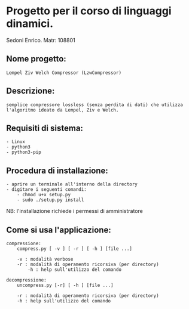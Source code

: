 # Progetto per il corso di linguaggi dinamici.

Sedoni Enrico. Matr: 108801


## Nome progetto: 

	Lempel Ziv Welch Compressor (LzwCompressor)

## Descrizione:

	semplice compressore lossless (senza perdita di dati) che utilizza 
	l'algoritmo ideato da Lempel, Ziv e Welch.

## Requisiti di sistema:
	- Linux
	- python3
	- python3-pip

## Procedura di installazione:

	- aprire un terminale all'interno della directory
	- digitare i seguenti comandi:
		- chmod u+x setup.py
		- sudo ./setup.py install

NB: l'installazione richiede i permessi di amministratore

## Come si usa l'applicazione:

	compressione:
		compress.py [ -v ] [ -r ] [ -h ] [file ...]

		-v : modalità verbose
   		-r : modalità di operamento ricorsiva (per directory)
    		-h : help sull'utilizzo del comando

	decompressione:
		uncompress.py [-r] [ -h ] [file ...]
		
		-r : modalità di operamento ricorsiva (per directory)
   		-h : help sull'utilizzo del comando
		


